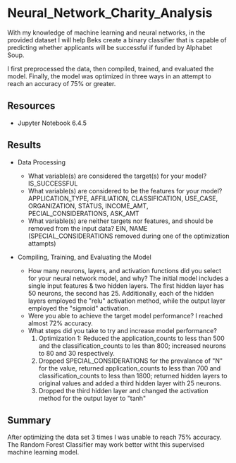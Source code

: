 # Neural_Network_Charity_Analysis

With my knowledge of machine learning and neural networks, in the provided dataset I will help Beks create a binary classifier that is capable of predicting whether applicants will be successful if funded by Alphabet Soup.

I first preprocessed the data, then compiled, trained, and evaluated the model. Finally, the model was optimized in three ways in an attempt to reach an accuracy of 75% or greater.

## Resources

- Jupyter Notebook 6.4.5

## Results 

- Data Processing
  - What variable(s) are considered the target(s) for your model? IS_SUCCESSFUL
  - What variable(s) are considered to be the features for your model? APPLICATION_TYPE, AFFILIATION, CLASSIFICATION,             USE_CASE, ORGANIZATION, STATUS, INCOME_AMT, PECIAL_CONSIDERATIONS, ASK_AMT
  - What variable(s) are neither targets nor features, and should be removed from the input data? EIN, NAME                       (SPECIAL_CONSIDERATIONS removed during one of the optimization attampts)

- Compiling, Training, and Evaluating the Model
  - How many neurons, layers, and activation functions did you select for your neural network model, and why? The initial model includes a single input features & two hidden layers. The first hidden layer has 50 neurons, the second has 25. Additionally, each of the hidden layers employed the "relu" activation method, while the output layer employed the "sigmoid" activation.
  - Were you able to achieve the target model performance? I reached almost 72% accuracy.
  - What steps did you take to try and increase model performance?
    1. Optimization 1: Reduced the application_counts to less than 500 and the classification_counts to les than 800; increased neurons to 80 and 30 respectively.
    2. Dropped SPECIAL_CONSIDERATIONS for the prevalance of "N" for the value, returned application_counts to less than 700 and classification_counts to less than 1800; returned hidden layers to original values and added a third hidden layer with 25 neurons.
    3. Dropped the third hidden layer and changed the activation method for the output layer to "tanh"

## Summary

After optimizing the data set 3 times I was unable to reach 75% accuracy. The Random Forest Classifier may work better witht this supervised machine learning model. 
